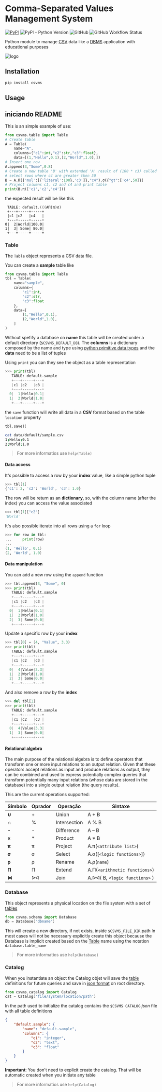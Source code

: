 # **C**omma-**S**eparated **V**alues **M**anagement **S**ystem


[![PyPI](https://img.shields.io/pypi/v/csvms)](https://pypi.org/project/csvms/) 
![PyPI - Python Version](https://img.shields.io/pypi/pyversions/csvms) 
![GitHub](https://img.shields.io/github/license/Didone/csvms)
![GitHub Workflow Status](https://img.shields.io/github/workflow/status/Didone/csvms/Python%20package)

Python module to manage [CSV](https://en.wikipedia.org/wiki/Comma-separated_values) data like a [DBMS](https://en.wikipedia.org/wiki/Database#Database_management_system) application with educational purposes

![logo](https://raw.githubusercontent.com/Didone/0722-bootcamp-sql/main/img/logo.png)

## Installation

```bash
pip install csvms
```

## Usage

## iniciando README

This is an simple example of use:

```python
from csvms.table import Table
# Create table
A = Table(
    name="A",
    columns={"c1":int,"c2":str,"c3":float},
    data=[(1,"Hello",0.1),(2,"World",1.0),])
# Insert one row
A.append(3,"Some",0.8)
# Create a new table 'B' with extended 'A' result of (100 * c3) called c4, and then 
# select rows where c4 are greater then 50
B = A.Π({'mul':[{'literal':100},'c3']},"c4").σ({"gt":['c4',50]})
# Project columns c1, c2 and c4 and print table
print(B.π(['c1','c2','c4']))
```

the expected result will be like this

```log
 TABLE: default.(((AΠ)π)σ)
 +---+-----+-----+
 |c1 |c2   |c4   |
 +---+-----+-----+
0|  2|World|100.0|
1|  3| Some| 80.0|
 +---+-----+-----+
```

### Table

The `Table` object represents a CSV data file.

You can create a **sample** table like

```python
from csvms.table import Table
tbl = Table(
    name="sample",
    columns={
        "c1":int,
        "c2":str,
        "c3":float
    },
    data=[
        (1,"Hello",0.1),
        (2,"World",1.0),
    ]
)
```

Without spefify a database on **name** this table will be created under a default directory (`$CSVMS_DEFAULT_DB`). The **columns** is a dictionary composed by the name and type using [python primitive data types](https://www.w3schools.com/python/python_datatypes.asp) and the **data** need to be a list of tuples

Using `print` you can they see the object as a table representation

```python
>>> print(tbl)
   TABLE: default.sample
   +---+-----+---+
   |c1 |c2   |c3 |
   +---+-----+---+
  0|  1|Hello|0.1|
  1|  2|World|1.0|
   +---+-----+---+
```

the `save` function will write all data in a **CSV** format based on the table `location` property

```python
tbl.save()
```

```bash
cat data/default/sample.csv
1;Hello;0.1
2;World;1.0
```

> For more informatios use `help(Table)`

#### Data access

It's possible to access a row by your **index** value, like a simple python tuple

```python
>>> tbl[1]
{'c1': 2, 'c2': 'World', 'c3': 1.0}
```

The row will be return as an **dictionary**, so, with the column name (after the index) you can access the value associated

```python
>>> tbl[1]["c2"]
'World'
```

It's also possible iterate into all rows using a `for` loop

```python
>>> for row in tbl:
...     print(row)
... 
(1, 'Hello', 0.1)
(2, 'World', 1.0)
```

#### Data manipulation

You can add a new row using the `append` function

```python
>>> tbl.append(3, "Some", 0)
>>> print(tbl)
   TABLE: default.sample
   +---+-----+---+
   |c1 |c2   |c3 |
   +---+-----+---+
  0|  1|Hello|0.1|
  1|  2|World|1.0|
  2|  3| Some|0.0|
   +---+-----+---+
```

Update a specific row by your **index**

```python
>>> tbl[0] = (4, "Value", 3.3)
>>> print(tbl)
   TABLE: default.sample
   +---+-----+---+
   |c1 |c2   |c3 |
   +---+-----+---+
  0|  4|Value|3.3|
  1|  2|World|1.0|
  2|  3| Some|0.0|
   +---+-----+---+
```

And also remove a row by the **index**

```python
>>> del tbl[1]
>>> print(tbl)
   TABLE: default.sample
   +---+-----+---+
   |c1 |c2   |c3 |
   +---+-----+---+
  0|  4|Value|3.3|
  1|  3| Some|0.0|
   +---+-----+---+
```

#### Relational algebra

The main purpose of the relational algebra is to define operators that transform one or more input relations to an output relation. Given that these operators accept relations as input and produce relations as output, they can be combined and used to express potentially complex queries that transform potentially many input relations (whose data are stored in the database) into a single output relation (the query results).

This are the current operations supported:

|Simbolo|Oprador |Operação |Sintaxe|
|---|--------|---------|-------|
|**∪**|+|Union|A + B|
|**∩**|%|Intersection|A % B|
|**-**|-|Difference|A – B|
|**×**|*|Product|A * B|
|**π**|π|Project|A.π(`<attribute list>`)|
|**σ**|σ|Select|A.σ([`<logic functions>`])|
|**ρ**|ρ|Rename|A.ρ(`name`)|
|**Π**|Π|Extend|A.Π(`<arithmetic functions>`)|
|**⋈**|ᐅᐊ|Join|A.ᐅᐊ( B, `<logic functions>` )|

### Database

This object represents a physical location on the file system with a set of [tables](#table)

```python
from csvms.schema import Database
db = Database("dbname")
```

This will create a new directory, if not exists, inside `$CSVMS_FILE_DIR` path
In most cases will not be necessary explicitly create this object because the Database is implicit created based on the [Table](#table) name using the notation `database.table_name`

> For more informatios use `help(Database)`

### Catalog

When you instantiate an object the Catalog objet will save the [table](#table) definitions for future queries and save in [json format](https://www.w3schools.com/whatis/whatis_json.asp) on root directory.

```python
from csvms.catalog import Catalog
cat = Catalog('file/system/location/path')
```

In the path used to initialize the catalog contains the `$CSVMS CATALOG` *json* file with all table definitions

```json
{
    "default.sample": {
        "name": "default.sample",
        "columns": {
            "c1": "integer",
            "c2": "text",
            "c3": "float"
        }
    }
}
```

**Important**: You don't need to explicit create the catalog. That will be automatic created when you initiate any table

> For more informatios use `help(Catalog)`
